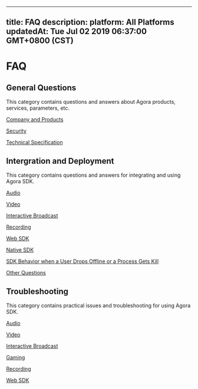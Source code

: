 
---
title: FAQ
description: 
platform: All Platforms
updatedAt: Tue Jul 02 2019 06:37:00 GMT+0800 (CST)
---
# FAQ
## General Questions

This category contains questions and answers about Agora products, services, parameters, etc.

[Company and Products](../../en/Agora%20Platform/product_faq.md)

[Security](../../en/Agora%20Platform/security_faq.md)

[Technical Specification](../../en/Agora%20Platform/technical_specification_faq.md)

## Intergration and Deployment

This category contains questions and answers for integrating and using Agora SDK.

[Audio](../../en/Agora%20Platform/audio_how_to.md)

[Video](../../en/Agora%20Platform/video_how_to.md)

[Interactive Broadcast](../../en/Agora%20Platform/live_how_to.md)

[Recording](../../en/Agora%20Platform/recording_how_to.md)

[Web SDK](../../en/Agora%20Platform/websdk_how_to.md)

[Native SDK](../../en/Agora%20Platform/nativesdk_how_to.md)

[SDK Behavior when a User Drops Offline or a Process Gets Kill](../../en/Agora%20Platform/sdk_behaviors.md)

[Other Questions](../../en/Agora%20Platform/other_questions_how_to.md)

## Troubleshooting

This category contains practical issues and troubleshooting for using Agora SDK.

 [Audio](../../en/Agora%20Platform/audio_related_faq.md)

 [Video](../../en/Agora%20Platform/video_related_faq.md)

 [Interactive Broadcast](../../en/Agora%20Platform/live_related_faq.md)

 [Gaming](../../en/Agora%20Platform/gaming_related_faq.md)

 [Recording](../../en/Agora%20Platform/recording_related_faq.md)

 [Web SDK](../../en/Agora%20Platform/websdk_related_faq.md)
